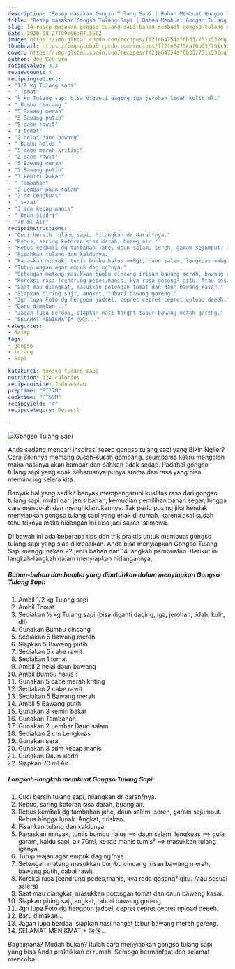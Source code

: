 ```yaml
---
description: "Resep masakan Gongso Tulang Sapi | Bahan Membuat Gongso Tulang Sapi Yang Paling Enak"
title: "Resep masakan Gongso Tulang Sapi | Bahan Membuat Gongso Tulang Sapi Yang Paling Enak"
slug: 14-resep-masakan-gongso-tulang-sapi-bahan-membuat-gongso-tulang-sapi-yang-paling-enak
date: 2020-08-27T09:06:07.566Z
image: https://img-global.cpcdn.com/recipes/ff21e64754af6b33/751x532cq70/gongso-tulang-sapi-foto-resep-utama.jpg
thumbnail: https://img-global.cpcdn.com/recipes/ff21e64754af6b33/751x532cq70/gongso-tulang-sapi-foto-resep-utama.jpg
cover: https://img-global.cpcdn.com/recipes/ff21e64754af6b33/751x532cq70/gongso-tulang-sapi-foto-resep-utama.jpg
author: Joe Herrera
ratingvalue: 3.3
reviewcount: 4
recipeingredient:
- "1/2 kg Tulang sapi"
- " Tomat"
- "½ kg Tulang sapi bisa diganti daging iga jerohan lidah kulit dll"
- " Bumbu cincang "
- "5 Bawang merah"
- "5 Bawang putih"
- "5 cabe rawit"
- "1 tomat"
- "2 helai daun bawang"
- " Bumbu halus "
- "5 cabe merah kriting"
- "2 cabe rawit"
- "5 Bawang merah"
- "5 Bawang putih"
- "3 kemiri bakar"
- " Tambahan"
- "2 Lembar Daun salam"
- "2 cm Lengkuas"
- " serai"
- "3 sdm kecap manis"
- " Daun sledri"
- "70 ml Air"
recipeinstructions:
- "Cuci bersih tulang sapi, hilangkan dr darah²nya."
- "Rebus, saring kotoran sisa darah, buang air."
- "Rebus kembali dg tambahan jahe, daun salam, sereh, garam sejumput. Rebus hingga lunak. Angkat, tiriskan."
- "Pisahkan tulang dan kaldunya."
- "Panaskan minyak, tumis bumbu halus ==&gt; daun salam, lengkuas ==&gt; gula, garam, kaldu sapi, air 70ml, kecap manis tumis² ==&gt; masukkan tulang iganya."
- "Tutup wajan agar empuk daging²nya."
- "Setengah matang masukkan bumbu cincang irisan bawang merah, bawang putih, cabai rawit."
- "Koreksi rasa (cendrung pedes,manis, kya rada gosong² gitu. Atau sesuai selera)"
- "Saat mau diangkat, masukkan potongan tomat dan daun bawang kasar."
- "Siapkan piring saji, angkat, taburi bawang goreng."
- "Jgn lupa Foto dg hengpon jadoel, cepret cepret cepret upload deeeh."
- "Baru dimakan..."
- "Jagan lupa berdoa, siapkan nasi hangat tabur bawang merah goreng."
- "SELAMAT MENIKMATI* 😘😘..."
categories:
- Resep
tags:
- gongso
- tulang
- sapi

katakunci: gongso tulang sapi 
nutrition: 124 calories
recipecuisine: Indonesian
preptime: "PT27M"
cooktime: "PT59M"
recipeyield: "4"
recipecategory: Dessert

---
```



![Gongso Tulang Sapi](https://img-global.cpcdn.com/recipes/ff21e64754af6b33/751x532cq70/gongso-tulang-sapi-foto-resep-utama.jpg)

Anda sedang mencari inspirasi resep gongso tulang sapi yang Bikin Ngiler? Cara Bikinnya memang susah-susah gampang. seumpama keliru mengolah maka hasilnya akan hambar dan bahkan tidak sedap. Padahal gongso tulang sapi yang enak seharusnya punya aroma dan rasa yang bisa memancing selera kita.

Banyak hal yang sedikit banyak mempengaruhi kualitas rasa dari gongso tulang sapi, mulai dari jenis bahan, kemudian pemilihan bahan segar, hingga cara mengolah dan menghidangkannya. Tak perlu pusing jika hendak menyiapkan gongso tulang sapi yang enak di rumah, karena asal sudah tahu triknya maka hidangan ini bisa jadi sajian istimewa.




Di bawah ini ada beberapa tips dan trik praktis untuk membuat gongso tulang sapi yang siap dikreasikan. Anda bisa menyiapkan Gongso Tulang Sapi menggunakan 22 jenis bahan dan 14 langkah pembuatan. Berikut ini langkah-langkah dalam menyiapkan hidangannya.

<!--inarticleads1-->

##### Bahan-bahan dan bumbu yang dibutuhkan dalam menyiapkan Gongso Tulang Sapi:

1. Ambil 1/2 kg Tulang sapi
1. Ambil  Tomat
1. Sediakan ½ kg Tulang sapi (bisa diganti daging, iga, jerohan, lidah, kulit, dll)
1. Gunakan  Bumbu cincang :
1. Sediakan 5 Bawang merah
1. Siapkan 5 Bawang putih
1. Sediakan 5 cabe rawit
1. Sediakan 1 tomat
1. Ambil 2 helai daun bawang
1. Ambil  Bumbu halus :
1. Gunakan 5 cabe merah kriting
1. Sediakan 2 cabe rawit
1. Sediakan 5 Bawang merah
1. Ambil 5 Bawang putih
1. Gunakan 3 kemiri bakar
1. Gunakan  Tambahan
1. Gunakan 2 Lembar Daun salam
1. Sediakan 2 cm Lengkuas
1. Gunakan  serai
1. Gunakan 3 sdm kecap manis
1. Gunakan  Daun sledri
1. Siapkan 70 ml Air




<!--inarticleads2-->

##### Langkah-langkah membuat Gongso Tulang Sapi:

1. Cuci bersih tulang sapi, hilangkan dr darah²nya.
1. Rebus, saring kotoran sisa darah, buang air.
1. Rebus kembali dg tambahan jahe, daun salam, sereh, garam sejumput. Rebus hingga lunak. Angkat, tiriskan.
1. Pisahkan tulang dan kaldunya.
1. Panaskan minyak, tumis bumbu halus ==&gt; daun salam, lengkuas ==&gt; gula, garam, kaldu sapi, air 70ml, kecap manis tumis² ==&gt; masukkan tulang iganya.
1. Tutup wajan agar empuk daging²nya.
1. Setengah matang masukkan bumbu cincang irisan bawang merah, bawang putih, cabai rawit.
1. Koreksi rasa (cendrung pedes,manis, kya rada gosong² gitu. Atau sesuai selera)
1. Saat mau diangkat, masukkan potongan tomat dan daun bawang kasar.
1. Siapkan piring saji, angkat, taburi bawang goreng.
1. Jgn lupa Foto dg hengpon jadoel, cepret cepret cepret upload deeeh.
1. Baru dimakan...
1. Jagan lupa berdoa, siapkan nasi hangat tabur bawang merah goreng.
1. SELAMAT MENIKMATI* 😘😘...




Bagaimana? Mudah bukan? Itulah cara menyiapkan gongso tulang sapi yang bisa Anda praktikkan di rumah. Semoga bermanfaat dan selamat mencoba!
